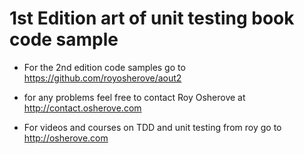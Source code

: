 1st Edition art of unit testing book code sample
=====
* For the 2nd edition code samples go to https://github.com/royosherove/aout2

* for any problems feel free to contact Roy Osherove at http://contact.osherove.com
* For videos and courses on TDD and unit testing from roy go to http://osherove.com
